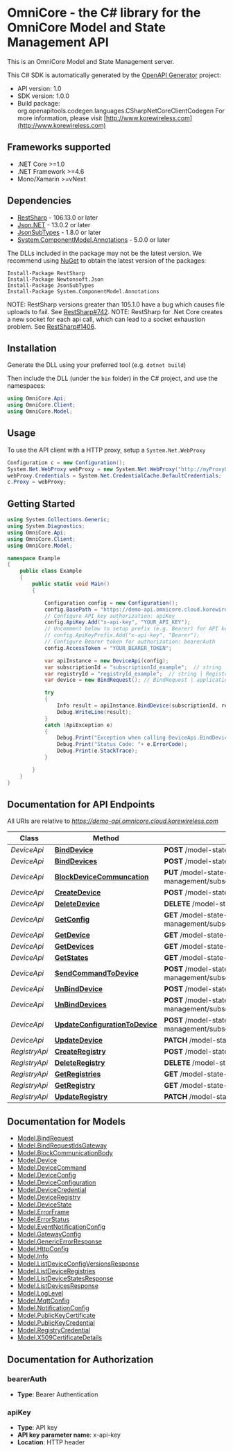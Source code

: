 # OmniCore - the C# library for the OmniCore Model and State Management API

This is an OmniCore Model and State Management server.

This C# SDK is automatically generated by the [OpenAPI Generator](https://openapi-generator.tech) project:

- API version: 1.0
- SDK version: 1.0.0
- Build package: org.openapitools.codegen.languages.CSharpNetCoreClientCodegen
    For more information, please visit [http://www.korewireless.com](http://www.korewireless.com)

<a name="frameworks-supported"></a>
## Frameworks supported
- .NET Core >=1.0
- .NET Framework >=4.6
- Mono/Xamarin >=vNext

<a name="dependencies"></a>
## Dependencies

- [RestSharp](https://www.nuget.org/packages/RestSharp) - 106.13.0 or later
- [Json.NET](https://www.nuget.org/packages/Newtonsoft.Json/) - 13.0.2 or later
- [JsonSubTypes](https://www.nuget.org/packages/JsonSubTypes/) - 1.8.0 or later
- [System.ComponentModel.Annotations](https://www.nuget.org/packages/System.ComponentModel.Annotations) - 5.0.0 or later

The DLLs included in the package may not be the latest version. We recommend using [NuGet](https://docs.nuget.org/consume/installing-nuget) to obtain the latest version of the packages:
```
Install-Package RestSharp
Install-Package Newtonsoft.Json
Install-Package JsonSubTypes
Install-Package System.ComponentModel.Annotations
```

NOTE: RestSharp versions greater than 105.1.0 have a bug which causes file uploads to fail. See [RestSharp#742](https://github.com/restsharp/RestSharp/issues/742).
NOTE: RestSharp for .Net Core creates a new socket for each api call, which can lead to a socket exhaustion problem. See [RestSharp#1406](https://github.com/restsharp/RestSharp/issues/1406).

<a name="installation"></a>
## Installation
Generate the DLL using your preferred tool (e.g. `dotnet build`)

Then include the DLL (under the `bin` folder) in the C# project, and use the namespaces:
```csharp
using OmniCore.Api;
using OmniCore.Client;
using OmniCore.Model;
```
<a name="usage"></a>
## Usage

To use the API client with a HTTP proxy, setup a `System.Net.WebProxy`
```csharp
Configuration c = new Configuration();
System.Net.WebProxy webProxy = new System.Net.WebProxy("http://myProxyUrl:80/");
webProxy.Credentials = System.Net.CredentialCache.DefaultCredentials;
c.Proxy = webProxy;
```

<a name="getting-started"></a>
## Getting Started

```csharp
using System.Collections.Generic;
using System.Diagnostics;
using OmniCore.Api;
using OmniCore.Client;
using OmniCore.Model;

namespace Example
{
    public class Example
    {
        public static void Main()
        {

            Configuration config = new Configuration();
            config.BasePath = "https://demo-api.omnicore.cloud.korewireless.com";
            // Configure API key authorization: apiKey
            config.ApiKey.Add("x-api-key", "YOUR_API_KEY");
            // Uncomment below to setup prefix (e.g. Bearer) for API key, if needed
            // config.ApiKeyPrefix.Add("x-api-key", "Bearer");
            // Configure Bearer token for authorization: bearerAuth
            config.AccessToken = "YOUR_BEARER_TOKEN";

            var apiInstance = new DeviceApi(config);
            var subscriptionId = "subscriptionId_example";  // string | Subscription ID
            var registryId = "registryId_example";  // string | Registry ID
            var device = new BindRequest(); // BindRequest | application/json

            try
            {
                Info result = apiInstance.BindDevice(subscriptionId, registryId, device);
                Debug.WriteLine(result);
            }
            catch (ApiException e)
            {
                Debug.Print("Exception when calling DeviceApi.BindDevice: " + e.Message );
                Debug.Print("Status Code: "+ e.ErrorCode);
                Debug.Print(e.StackTrace);
            }

        }
    }
}
```

<a name="documentation-for-api-endpoints"></a>
## Documentation for API Endpoints

All URIs are relative to *https://demo-api.omnicore.cloud.korewireless.com*

Class | Method | HTTP request | Description
------------ | ------------- | ------------- | -------------
*DeviceApi* | [**BindDevice**](docs/DeviceApi.md#binddevice) | **POST** /model-state-management/subscriptions/{subscriptionId}/registries/{registryId}/bindDeviceToGateway | 
*DeviceApi* | [**BindDevices**](docs/DeviceApi.md#binddevices) | **POST** /model-state-management/subscriptions/{subscriptionId}/registries/{registryId}/bindDevicesToGateway | 
*DeviceApi* | [**BlockDeviceCommuncation**](docs/DeviceApi.md#blockdevicecommuncation) | **PUT** /model-state-management/subscriptions/{subscriptionid}/registries/{registryId}/devices/{deviceId}/communication | 
*DeviceApi* | [**CreateDevice**](docs/DeviceApi.md#createdevice) | **POST** /model-state-management/subscriptions/{subscriptionId}/registries/{registryId}/devices | 
*DeviceApi* | [**DeleteDevice**](docs/DeviceApi.md#deletedevice) | **DELETE** /model-state-management/subscriptions/{subscriptionId}/registries/{registryId}/devices/{deviceId} | 
*DeviceApi* | [**GetConfig**](docs/DeviceApi.md#getconfig) | **GET** /model-state-management/subscriptions/{subscriptionid}/registries/{registryId}/devices/{deviceId}/configVersions | 
*DeviceApi* | [**GetDevice**](docs/DeviceApi.md#getdevice) | **GET** /model-state-management/subscriptions/{subscriptionId}/registries/{registryId}/devices/{deviceId} | 
*DeviceApi* | [**GetDevices**](docs/DeviceApi.md#getdevices) | **GET** /model-state-management/subscriptions/{subscriptionId}/registries/{registryId}/devices | 
*DeviceApi* | [**GetStates**](docs/DeviceApi.md#getstates) | **GET** /model-state-management/subscriptions/{subscriptionid}/registries/{registryId}/devices/{deviceId}/states | 
*DeviceApi* | [**SendCommandToDevice**](docs/DeviceApi.md#sendcommandtodevice) | **POST** /model-state-management/subscriptions/{subscriptionid}/registries/{registryId}/devices/{deviceId}/sendCommandToDevice | 
*DeviceApi* | [**UnBindDevice**](docs/DeviceApi.md#unbinddevice) | **POST** /model-state-management/subscriptions/{subscriptionId}/registries/{registryId}/unbindDeviceFromGateway | 
*DeviceApi* | [**UnBindDevices**](docs/DeviceApi.md#unbinddevices) | **POST** /model-state-management/subscriptions/{subscriptionId}/registries/{registryId}/unbindDevicesFromGateway | 
*DeviceApi* | [**UpdateConfigurationToDevice**](docs/DeviceApi.md#updateconfigurationtodevice) | **POST** /model-state-management/subscriptions/{subscriptionid}/registries/{registryId}/devices/{deviceId}/updateConfigurationToDevice | 
*DeviceApi* | [**UpdateDevice**](docs/DeviceApi.md#updatedevice) | **PATCH** /model-state-management/subscriptions/{subscriptionId}/registries/{registryId}/devices/{deviceId} | 
*RegistryApi* | [**CreateRegistry**](docs/RegistryApi.md#createregistry) | **POST** /model-state-management/subscriptions/{subscriptionId}/registries | 
*RegistryApi* | [**DeleteRegistry**](docs/RegistryApi.md#deleteregistry) | **DELETE** /model-state-management/subscriptions/{subscriptionId}/registries/{registryId} | 
*RegistryApi* | [**GetRegistries**](docs/RegistryApi.md#getregistries) | **GET** /model-state-management/subscriptions/{subscriptionId}/registries | 
*RegistryApi* | [**GetRegistry**](docs/RegistryApi.md#getregistry) | **GET** /model-state-management/subscriptions/{subscriptionId}/registries/{registryId} | 
*RegistryApi* | [**UpdateRegistry**](docs/RegistryApi.md#updateregistry) | **PATCH** /model-state-management/subscriptions/{subscriptionId}/registries/{registryId} | 


<a name="documentation-for-models"></a>
## Documentation for Models

 - [Model.BindRequest](docs/BindRequest.md)
 - [Model.BindRequestIdsGateway](docs/BindRequestIdsGateway.md)
 - [Model.BlockCommunicationBody](docs/BlockCommunicationBody.md)
 - [Model.Device](docs/Device.md)
 - [Model.DeviceCommand](docs/DeviceCommand.md)
 - [Model.DeviceConfig](docs/DeviceConfig.md)
 - [Model.DeviceConfiguration](docs/DeviceConfiguration.md)
 - [Model.DeviceCredential](docs/DeviceCredential.md)
 - [Model.DeviceRegistry](docs/DeviceRegistry.md)
 - [Model.DeviceState](docs/DeviceState.md)
 - [Model.ErrorFrame](docs/ErrorFrame.md)
 - [Model.ErrorStatus](docs/ErrorStatus.md)
 - [Model.EventNotificationConfig](docs/EventNotificationConfig.md)
 - [Model.GatewayConfig](docs/GatewayConfig.md)
 - [Model.GenericErrorResponse](docs/GenericErrorResponse.md)
 - [Model.HttpConfig](docs/HttpConfig.md)
 - [Model.Info](docs/Info.md)
 - [Model.ListDeviceConfigVersionsResponse](docs/ListDeviceConfigVersionsResponse.md)
 - [Model.ListDeviceRegistries](docs/ListDeviceRegistries.md)
 - [Model.ListDeviceStatesResponse](docs/ListDeviceStatesResponse.md)
 - [Model.ListDevicesResponse](docs/ListDevicesResponse.md)
 - [Model.LogLevel](docs/LogLevel.md)
 - [Model.MqttConfig](docs/MqttConfig.md)
 - [Model.NotificationConfig](docs/NotificationConfig.md)
 - [Model.PublicKeyCertificate](docs/PublicKeyCertificate.md)
 - [Model.PublicKeyCredential](docs/PublicKeyCredential.md)
 - [Model.RegistryCredential](docs/RegistryCredential.md)
 - [Model.X509CertificateDetails](docs/X509CertificateDetails.md)


<a name="documentation-for-authorization"></a>
## Documentation for Authorization

<a name="bearerAuth"></a>
### bearerAuth

- **Type**: Bearer Authentication

<a name="apiKey"></a>
### apiKey

- **Type**: API key
- **API key parameter name**: x-api-key
- **Location**: HTTP header

